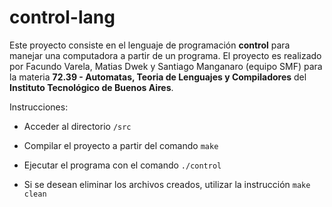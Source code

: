 # control-lang

Este proyecto consiste en el lenguaje de programación **control** para manejar una computadora a partir de un programa. El proyecto es realizado por Facundo Varela, Matias Dwek y Santiago Manganaro (equipo SMF) para la materia **72.39 - Automatas, Teoria de Lenguajes y Compiladores** del **Instituto Tecnológico de Buenos Aires**.



Instrucciones:

+ Acceder al directorio `/src`


+ Compilar el proyecto a partir del comando `make`
+ Ejecutar el programa con el comando `./control`
+ Si se desean eliminar los archivos creados, utilizar la instrucción `make clean`